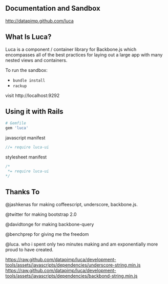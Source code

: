 Documentation and Sandbox
-------------------------
http://datapimp.github.com/luca


What Is Luca?
-------------
Luca is a component / container library for Backbone.js which
encompasses all of the best practices for laying out a large
app with many nested views and containers.

To run the sandbox:

* `bundle install`
* `rackup`

visit http://localhost:9292

Using it with Rails
-------------------
```ruby
# Gemfile
gem 'luca'
```

javascript manifest

```javascript
//= require luca-ui
```

stylesheet manifest

```css
/*
 *= require luca-ui
*/
```

Thanks To
---------
@jashkenas for making coffeescript, underscore, backbone.js.

@twitter for making bootstrap 2.0

@davidtonge for making backbone-query

@benchprep for giving me the freedom

@luca. who i spent only two minutes making and am exponentially more proud to have created.


https://raw.github.com/datapimp/luca/development-tools/assets/javascripts/dependencies/underscore-string.min.js
https://raw.github.com/datapimp/luca/development-tools/assets/javascripts/dependencies/backbond-string.min.js
